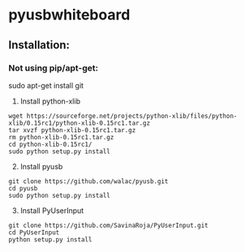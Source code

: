 # pyusbwhiteboard

## Installation:
### Not using pip/apt-get:
sudo apt-get install git
1. Install python-xlib
```
wget https://sourceforge.net/projects/python-xlib/files/python-xlib/0.15rc1/python-xlib-0.15rc1.tar.gz
tar xvzf python-xlib-0.15rc1.tar.gz 
rm python-xlib-0.15rc1.tar.gz
cd python-xlib-0.15rc1/
sudo python setup.py install
```
2. Install pyusb
```
git clone https://github.com/walac/pyusb.git
cd pyusb
sudo python setup.py install
```
3. Install PyUserInput
```
git clone https://github.com/SavinaRoja/PyUserInput.git
cd PyUserInput
python setup.py install
```
